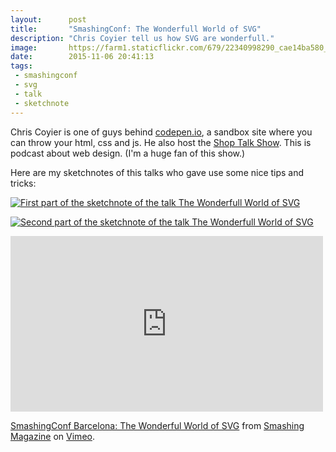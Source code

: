 ```yaml
---
layout:      post
title:       "SmashingConf: The Wonderfull World of SVG"
description: "Chris Coyier tell us how SVG are wonderfull."
image:       https://farm1.staticflickr.com/679/22340998290_cae14ba580_z.jpg
date:        2015-11-06 20:41:13
tags:
 - smashingconf
 - svg
 - talk
 - sketchnote
---
```


Chris Coyier is one of guys behind [codepen.io](http://www.codepen.io), a sandbox site where you can throw your html, css and js. He also host the [Shop Talk Show](http://shoptalkshow.com/). This is podcast about web design. (I'm a huge fan of this show.)

Here are my sketchnotes of this talks who gave use some nice tips and tricks:

[![First part of the sketchnote of the talk The Wonderfull World of SVG](https://farm6.staticflickr.com/5819/22644637910_9f6c7eeb13_z.jpg)](https://www.flickr.com/photos/alienlebarge/22644637910/)

[![Second part of the sketchnote of the talk The Wonderfull World of SVG](https://farm1.staticflickr.com/629/22832640485_bcf04d5b97_z.jpg)](https://www.flickr.com/photos/alienlebarge/22832640485/)

<iframe src="https://player.vimeo.com/video/144722824" width="500" height="281" frameborder="0" webkitallowfullscreen mozallowfullscreen allowfullscreen></iframe> <p><a href="https://vimeo.com/144722824">SmashingConf Barcelona: The Wonderful World of SVG</a> from <a href="https://vimeo.com/smashingmagazine">Smashing Magazine</a> on <a href="https://vimeo.com">Vimeo</a>.</p>

<script async class="speakerdeck-embed" data-id="11dc710ffed64ce09d302e6d10ff9e8d" data-ratio="1.77777777777778" src="//speakerdeck.com/assets/embed.js"></script>
